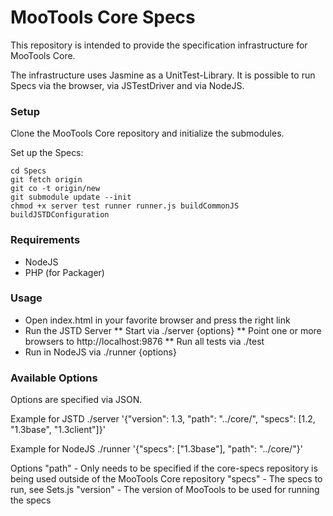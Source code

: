MooTools Core Specs
===================

This repository is intended to provide the specification infrastructure for MooTools Core.

The infrastructure uses Jasmine as a UnitTest-Library. It is possible to run Specs via
the browser, via JSTestDriver and via NodeJS.

### Setup

Clone the MooTools Core repository and initialize the submodules.

Set up the Specs:

	cd Specs
	git fetch origin
	git co -t origin/new
	git submodule update --init
	chmod +x server test runner runner.js buildCommonJS buildJSTDConfiguration

### Requirements

* NodeJS
* PHP (for Packager)

### Usage

* Open index.html in your favorite browser and press the right link
* Run the JSTD Server
** Start via ./server {options}
** Point one or more browsers to http://localhost:9876
** Run all tests via ./test
* Run in NodeJS via ./runner {options}

### Available Options

Options are specified via JSON.

Example for JSTD
	./server '{"version": 1.3, "path": "../core/", "specs": [1.2, "1.3base", "1.3client"]}'

Example for NodeJS
	./runner '{"specs": ["1.3base"], "path": "../core/"}'

Options
	"path" - Only needs to be specified if the core-specs repository is being used outside of the MooTools Core repository
	"specs" - The specs to run, see Sets.js
	"version" - The version of MooTools to be used for running the specs